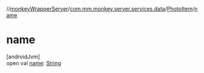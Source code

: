 //[monkeyWrapperServer](../../../index.md)/[com.mm.monkey.server.services.data](../index.md)/[PhotoItem](index.md)/[name](name.md)

# name

[androidJvm]\
open val [name](name.md): [String](https://developer.android.com/reference/kotlin/java/lang/String.html)